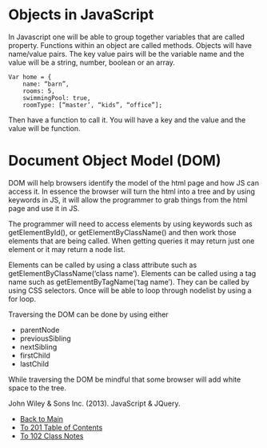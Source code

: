 # Objects in JavaScript

In Javascript one will be able to group together variables that are called property. Functions within an object are called methods. Objects will have name/value pairs. The key value pairs will be the variable name and the value will be a string, number, boolean or an array.

```
Var home = {
	name: “barn”,
	rooms: 5,
	swimmingPool: true,
	roomType: [“master’, “kids”, “office”];
```

Then have a function to call it. You will have a key and the value and the value will be function.

# Document Object Model (DOM)

DOM will help browsers identify the model of the html page and how JS can access it. In essence the browser will turn the html into a tree and by using keywords in JS, it will allow the programmer to grab things from the html page and use it in JS.

The programmer will need to access elements by using keywords such as getElementById(), or getElementByClassName() and then work those elements that are being called. When getting queries it may return just one element or it may return a node list.

Elements can be called by using a class attribute such as getElementByClassName(‘class name’). Elements can be called using a tag name such as getElementByTagName(‘tag name’). They can be called by using CSS selectors. Once will be able to loop through nodelist by using a for loop.

Traversing the DOM can be done by using either

- parentNode
- previousSibling
- nextSibling
- firstChild
- lastChild 

While traversing the DOM be mindful that some browser will add white space to the tree.

John Wiley & Sons Inc. (2013). JavaScript & JQuery. 

- [Back to Main](README.md)
- [To 201 Table of Contents](class_201_notes.md)
- [To 102 Class Notes](class_102_notes.md)